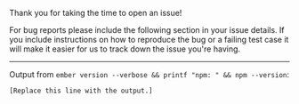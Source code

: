 Thank you for taking the time to open an issue!

For bug reports please include the following section in your issue details.
If you include instructions on how to reproduce the bug or a failing test case
it will make it easier for us to track down the issue you're having.

---

Output from `ember version --verbose && printf "npm: " && npm --version`:
```
[Replace this line with the output.]
```
